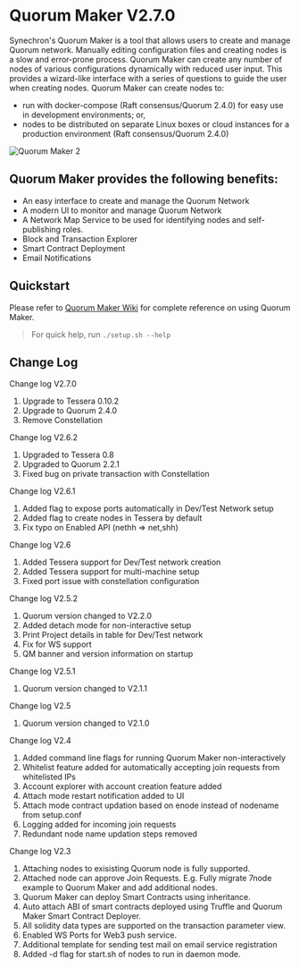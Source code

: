# Quorum Maker V2.7.0

Synechron's Quorum Maker is a tool that allows users to create and manage Quorum network. Manually editing configuration files and creating nodes is a slow and error-prone process. Quorum Maker can create any number of nodes of various configurations dynamically with reduced user input. This provides a wizard-like interface with a series of questions to guide the user when creating nodes. Quorum Maker can create nodes to:

- run with docker-compose (Raft consensus/Quorum 2.4.0) for easy use in development environments; or,
- nodes to be distributed on separate Linux boxes or cloud instances for a production environment (Raft consensus/Quorum 2.4.0)

![Quorum Maker 2](img/QM2.png)

## Quorum Maker provides the following benefits:

- An easy interface to create and manage the Quorum Network
- A modern UI to monitor and manage Quorum Network
- A Network Map Service to be used for identifying nodes and self-publishing roles.
- Block and Transaction Explorer
- Smart Contract Deployment
- Email Notifications

## Quickstart

Please refer to [Quorum Maker Wiki](wiki.md) for complete reference on using Quorum Maker.

> For quick help, run `./setup.sh --help`

## Change Log
Change log V2.7.0
1. Upgrade to Tessera 0.10.2
1. Upgrade to Quorum 2.4.0
1. Remove Constellation

Change log V2.6.2
1. Upgraded to Tessera 0.8
1. Upgraded to Quorum 2.2.1
1. Fixed bug on private transaction with Constellation

Change log V2.6.1
1. Added flag to expose ports automatically in Dev/Test Network setup
1. Added flag to create nodes in Tessera by default
1. Fix typo on Enabled API (nethh => net,shh)

Change log V2.6
1. Added Tessera support for Dev/Test network creation
1. Added Tessera support for multi-machine setup
1. Fixed port issue with constellation configuration

Change log V2.5.2
1. Quorum version changed to V2.2.0
1. Added detach mode for non-interactive setup
1. Print Project details in table for Dev/Test network
1. Fix for WS support
1. QM banner and version information on startup

Change log V2.5.1
1. Quorum version changed to V2.1.1

Change log V2.5
1. Quorum version changed to V2.1.0

Change log V2.4
1. Added command line flags for running Quorum Maker non-interactively
2. Whitelist feature added for automatically accepting join requests from whitelisted IPs
3. Account explorer with account creation feature added
4. Attach mode restart notification added to UI
5. Attach mode contract updation based on enode instead of nodename from setup.conf
6. Logging added for incoming join requests
7. Redundant node name updation steps removed


Change log V2.3
1. Attaching nodes to exisisting Quorum node is fully supported.
2. Attached node can approve Join Requests. E.g. Fully migrate 7node example to Quorum Maker and add additional nodes.
3. Quorum Maker can deploy Smart Contracts using inheritance.
4. Auto attach ABI of smart contracts deployed using Truffle and Quorum Maker Smart Contract Deployer.
5. All solidity data types are supported on the transaction parameter view.
6. Enabled WS Ports for Web3 push service.
7. Additional template for sending test mail on email service registration
8. Added -d flag for start.sh of nodes to run in daemon mode.
